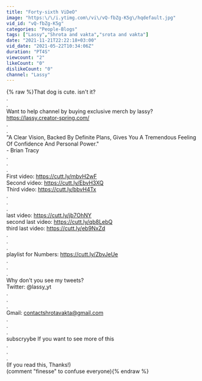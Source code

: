```yaml
---
title: "Forty-sixth ViDeO"
image: "https:\/\/i.ytimg.com\/vi\/vQ-fbZg-K5g\/hqdefault.jpg"
vid_id: "vQ-fbZg-K5g"
categories: "People-Blogs"
tags: ["Lassy","Shrota and vakta","srota and vakta"]
date: "2021-11-21T22:22:18+03:00"
vid_date: "2021-05-22T10:34:06Z"
duration: "PT4S"
viewcount: "2"
likeCount: "0"
dislikeCount: "0"
channel: "Lassy"
---
```

{% raw %}That dog is cute. isn't it?<br />.<br />.<br />Want to help channel by buying exclusive merch by lassy?<br /><a rel="nofollow" target="blank" href="https://lassy.creator-spring.com/">https://lassy.creator-spring.com/</a><br />.<br />.<br />&quot;A Clear Vision, Backed By Definite Plans, Gives You A Tremendous Feeling Of Confidence And Personal Power.&quot;<br />- Brian Tracy<br />.<br />.<br />.<br />First video: <a rel="nofollow" target="blank" href="https://cutt.ly/mbvH2wF​​​​​​">https://cutt.ly/mbvH2wF​​​​​​</a><br />Second video: <a rel="nofollow" target="blank" href="https://cutt.ly/EbvH3XQ​​​​​​">https://cutt.ly/EbvH3XQ​​​​​​</a><br />Third video: <a rel="nofollow" target="blank" href="https://cutt.ly/bbvH4Tx​​​​​​">https://cutt.ly/bbvH4Tx​​​​​​</a><br />.<br />.<br />.<br />last video: <a rel="nofollow" target="blank" href="https://cutt.ly/jb7OhNY">https://cutt.ly/jb7OhNY</a><br />second last video: <a rel="nofollow" target="blank" href="https://cutt.ly/qb8LebQ">https://cutt.ly/qb8LebQ</a><br />third last video: <a rel="nofollow" target="blank" href="https://cutt.ly/eb9NxZd">https://cutt.ly/eb9NxZd</a><br />.<br />.<br />.<br />playlist for Numbers: <a rel="nofollow" target="blank" href="https://cutt.ly/ZbvJeUe​​​​​​">https://cutt.ly/ZbvJeUe​​​​​​</a><br />.<br />.<br />.<br />Why don't you see my tweets?<br />Twitter: @lassy_yt<br />.<br />.<br />.<br />Gmail: contactshrotavakta@gmail.com<br />.<br />.<br />.<br />subscryybe If you want to see more of this <br />.<br />.<br />. <br />(If you read this, Thanks!)<br />(comment &quot;finesse&quot; to confuse everyone){% endraw %}
